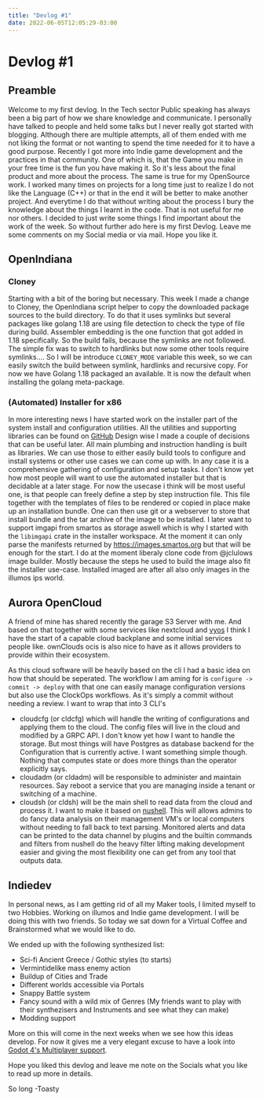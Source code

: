 ```yaml
---
title: "Devlog #1"
date: 2022-06-05T12:05:29-03:00
---
```


# Devlog #1

## Preamble
Welcome to my first devlog. In the Tech sector Public speaking has always been a big part of how we share knowledge and
communicate. I personally have talked to people and held some talks but I never really got started with blogging. 
Although there are multiple attempts, all of them ended with me not liking the format or not wanting to spend the time
needed for it to have a good purpose. Recently I got more into Indie game development and the practices in that community.
One of which is, that the Game you make in your free time is the fun you have making it. So it's less about the final product 
and more about the process. The same is true for my OpenSource work. I worked many times on projects for a long time
just to realize I do not like the Language (C++) or that in the end it will be better to make another project.
And everytime I do that without writing about the process I bury the knowledge about the things I learnt in the code. 
That is not useful for me nor others. I decided to just write some things I find important about the work of the week.
So without further ado here is my first Devlog. Leave me some comments on my Social media or via mail. Hope you like it.

## OpenIndiana
### Cloney
Starting with a bit of the boring but necessary. This week I made a change to Cloney, the OpenIndiana script helper to copy the downloaded package sources to the build
directory. To do that it uses symlinks but several packages like golang 1.18 are using file detection to check the type
of file during build. Assembler embedding is the one function that got added in 1.18 specifically. So the build fails,
because the symlinks are not followed. The simple fix was to switch to hardlinks but now some other tools require symlinks....
So I will be introduce `CLONEY_MODE` variable this week, so we can easily switch the build between symlink, hardlinks and 
recursive copy. For now we have Golang 1.18 packaged an available. It is now the default when installing the golang 
meta-package.

### (Automated) Installer for x86
In more interesting news I have started work on the installer part of the system install and configuration utilities.
All the utilities and supporting libraries can be found on [GitHub](https://github.com/Toasterson/illumos-installer)
Design wise I made a couple of decisions that can be useful later. All main plumbing and instruction handling is 
built as libraries. We can use those to either easily build tools to configure and install systems or other use cases 
we can come up with. In any case it is a comprehensive gathering of configuration and setup tasks. I don't know yet how 
most people will want to use the automated installer but that is decidable at a later stage. For now the usecase i think
will be most useful one, is that people can freely define a step by step instruction file. This file together with
the templates of files to be rendered or copied in place make up an installation bundle. One can then use git or a webserver to
store that install bundle and the tar archive of the image to be installed. I later want to support imgapi from smartos
as storage aswell which is why I started with the `libimgapi` crate in the installer workspace. At the moment it can only 
parse the manifests returned by https://images.smartos.org but that will be enough for the start. 
I do at the moment liberaly clone code from @jclulows image builder. Mostly because the steps he used to build the image
also fit the installer use-case. Installed imaged are after all also only images in the illumos ips world. 

## Aurora OpenCloud
A friend of mine has shared recently the garage S3 Server with me. And based on that together with some services like 
nextcloud and [vyos](https://docs.vyos.io/en/equuleus/) I think I have the start of a capable cloud backplane and some
initial services people like. ownClouds ocis is also nice to have as it allows providers to provide within their ecosystem.

As this cloud software will be heavily based on the cli I had a basic idea on how that should be seperated.
The workflow I am aming for is `configure -> commit -> deploy` with that one can easily manage configuration versions
but also use the ClockOps workflows. As it's simply a commit without needing a review. I want to wrap that into 3 CLI's
- cloudcfg (or cldcfg) which will handle the writing of configurations and applying them to the cloud. The config files will
live in the cloud and modified by a GRPC API. I don't know yet how I want to handle the storage. But most things will have Postgres
as database backend for the Configuration that is currently active. I want something simple though. Nothing that computes
state or does more things than the operator explicitly says.
- cloudadm (or cldadm) will be responsible to administer and maintain resources. Say reboot a service that you are managing
inside a tenant or switching of a machine.
- cloudsh (or cldsh) will be the main shell to read data from the cloud and process it. I want to make it based on 
[nushell](https://www.nushell.sh/). This will allows admins to do fancy data analysis on their management VM's or local
computers without needing to fall back to text parsing. Monitored alerts and data can be printed to the data channel by
plugins and the builtin commands and filters from nushell do the heavy filter lifting making development easier and giving
the most flexibility one can get from any tool that outputs data.

## Indiedev
In personal news, as I am getting rid of all my Maker tools, I limited myself to two Hobbies. Working on illumos and 
Indie game development. I will be doing this with two friends. So today we sat down for a Virtual Coffee and Brainstormed
what we would like to do. 

We ended up with the following synthesized list:
- Sci-fi Ancient Greece / Gothic styles (to starts)
- Vermintidelike mass enemy action
- Buildup of Cities and Trade
- Different worlds accessible via Portals
- Snappy Battle system
- Fancy sound with a wild mix of Genres (My friends want to play with their synthezisers and Instruments and see what they can make)
- Modding support

More on this will come in the next weeks when we see how this ideas develop. For now it gives me a very elegant excuse to
have a look into [Godot 4's Multiplayer support](https://godotengine.org/article/multiplayer-changes-godot-4-0-report-1).

Hope you liked this devlog and leave me note on the Socials what you like to read up more in details.

So long
-Toasty